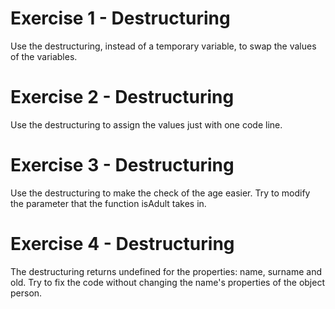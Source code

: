 # Exercise 1 - Destructuring

Use the destructuring, instead of a temporary variable, to swap the values of the variables.

# Exercise 2 - Destructuring

Use the destructuring to assign the values just with one code line.

# Exercise 3 - Destructuring

Use the destructuring to make the check of the age easier. Try to modify the parameter that the function isAdult takes in.

# Exercise 4 - Destructuring

The destructuring returns undefined for the properties: name, surname and old. Try to fix the code without changing the name's properties of the object person.
